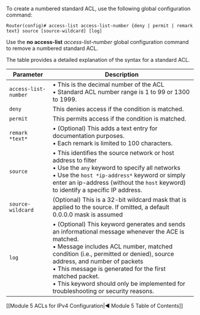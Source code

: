 To create a numbered standard ACL, use the following global configuration command:

```
Router(config)# access-list access-list-number {deny | permit | remark text} source [source-wildcard] [log]
```

Use the **no access-list** _access-list-number_ global configuration command to remove a numbered standard ACL.

The table provides a detailed explanation of the syntax for a standard ACL.

| Parameter            | Description                                                                                                                                                                                                                                                                                                                                                                   |
| -------------------- | ----------------------------------------------------------------------------------------------------------------------------------------------------------------------------------------------------------------------------------------------------------------------------------------------------------------------------------------------------------------------------- |
| `access-list-number` | • This is the decimal number of the ACL<br>• Standard ACL number range is 1 to 99 or 1300 to 1999.                                                                                                                                                                                                                                                                            |
| `deny`               | This denies access if the condition is matched.                                                                                                                                                                                                                                                                                                                               |
| `permit`             | This permits access if the condition is matched.                                                                                                                                                                                                                                                                                                                              |
| `remark *text*`      | • (Optional) This adds a text entry for documentation purposes.<br>• Each remark is limited to 100 characters.                                                                                                                                                                                                                                                                |
| `source`             | • This identifies the source network or host address to filter<br>• Use the `any` keyword to specify all networks<br>• Use the `host *ip-address*` keyword or simply enter an ip-address (without the `host` keyword) to identify a specific IP address.                                                                                                                      |
| `source-wildcard`    | (Optional) This is a 32-bit wildcard mask that is applied to the source. If omitted, a default 0.0.0.0 mask is assumed                                                                                                                                                                                                                                                        |
| `log`                | • (Optional) This keyword generates and sends an informational message whenever the ACE is matched.<br>• Message includes ACL number, matched condition (i.e., permitted or denied), source address, and number of packets<br>• This message is generated for the first matched packet.<br>• This keyword should only be implemented for troubleshooting or security reasons. |

[[Module 5 ACLs for IPv4 Configuration|◀ Module 5 Table of Contents]]
